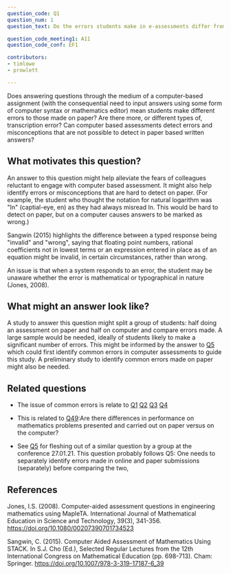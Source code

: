 ```yaml
---
question_code: Q1
question_num: 1
question_text: Do the errors students make in e-assessments differ from those they make in paper-based assessments?

question_code_meeting1: A11
question_code_conf: EF1

contributors:
- timlowe
- prowlett

---
```

Does answering questions through the medium of a computer-based assignment (with the consequential need to input answers using some form of computer syntax or mathematics editor) mean students make different errors to those made on paper? Are there more, or different types of, transcription error? Can computer based assessments detect errors and misconceptions that are not possible to detect in paper based written answers?

## What motivates this question?

An answer to this question might help alleviate the fears of colleagues reluctant to engage with computer based assessment. It might also help identify errors or misconceptions that are hard to detect on paper. (For example, the student who thought the notation for natural logarithm was "In" (captial-eye, en) as they had always misread ln. This would be hard to detect on paper, but on a computer causes answers to be marked as wrong.)

Sangwin (2015) highlights the difference between a typed response being "invalid" and "wrong", saying that floating point numbers, rational coefficients not in lowest terms or an expression entered in place as of an equation might be invalid, in certain circumstances, rather than wrong.

An issue is that when a system responds to an error, the student may be unaware whether the error is mathematical or typographical in nature (Jones, 2008).

## What might an answer look like?

A study to answer this question might split a group of students: half doing an assessment on paper and half on computer and compare errors made. A large sample would be needed, ideally of students likely to make a significant number of errors. This might be informed by the answer to [Q5](Q5) which could first identify common errors in computer assessments to guide this study. A preliminary study to identify common errors made on paper might also be needed.


## Related questions


* The issue of common errors is relate to [Q1](Q1) [Q2](Q2) [Q3](Q3) [Q4](Q4)

* This is related to [Q49](49):Are there differences in performance on mathematics problems presented and carried out on paper versus on the computer?

* See [Q5](Q5) for fleshing out of a similar question by a group at the conference 27.01.21. This question probably follows Q5: One needs to separately identify errors made in online and paper submissions (separately) before comparing the two,


## References

Jones, I.S. (2008). Computer-aided assessment questions in engineering mathematics using MapleTA. International Journal of Mathematical Education in Science and Technology, 39(3), 341-356. https://doi.org/10.1080/00207390701734523

Sangwin, C. (2015). Computer Aided Assessment of Mathematics Using STACK. In S.J. Cho (Ed.), Selected Regular Lectures from the 12th International Congress on Mathematical Education (pp. 698-713). Cham: Springer. https://doi.org/10.1007/978-3-319-17187-6_39
